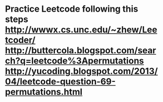 Practice Leetcode following this steps
http://wwwx.cs.unc.edu/~zhew/Leetcoder/
http://buttercola.blogspot.com/search?q=leetcode%3Apermutations
http://yucoding.blogspot.com/2013/04/leetcode-question-69-permutations.html
========
